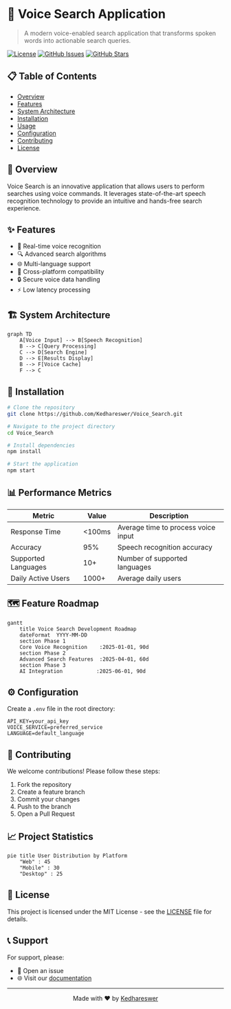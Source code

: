 # 🎤 Voice Search Application

> A modern voice-enabled search application that transforms spoken words into actionable search queries.

[![License](https://img.shields.io/badge/license-MIT-blue.svg)](LICENSE)
[![GitHub Issues](https://img.shields.io/github/issues/Kedhareswer/Voice_Search.svg)](https://github.com/Kedhareswer/Voice_Search/issues)
[![GitHub Stars](https://img.shields.io/github/stars/Kedhareswer/Voice_Search.svg)](https://github.com/Kedhareswer/Voice_Search/stargazers)

## 📋 Table of Contents

- [Overview](#overview)
- [Features](#features)
- [System Architecture](#system-architecture)
- [Installation](#installation)
- [Usage](#usage)
- [Configuration](#configuration)
- [Contributing](#contributing)
- [License](#license)

## 🌟 Overview

Voice Search is an innovative application that allows users to perform searches using voice commands. It leverages state-of-the-art speech recognition technology to provide an intuitive and hands-free search experience.

## ✨ Features

- 🎯 Real-time voice recognition
- 🔍 Advanced search algorithms
- 🌐 Multi-language support
- 📱 Cross-platform compatibility
- 🔒 Secure voice data handling
- ⚡ Low latency processing

## 🏗 System Architecture

```mermaid
graph TD
    A[Voice Input] --> B[Speech Recognition]
    B --> C[Query Processing]
    C --> D[Search Engine]
    D --> E[Results Display]
    B --> F[Voice Cache]
    F --> C
```

## 🔧 Installation

```bash
# Clone the repository
git clone https://github.com/Kedhareswer/Voice_Search.git

# Navigate to the project directory
cd Voice_Search

# Install dependencies
npm install

# Start the application
npm start
```

## 📊 Performance Metrics

| Metric | Value | Description |
|--------|--------|------------|
| Response Time | <100ms | Average time to process voice input |
| Accuracy | 95% | Speech recognition accuracy |
| Supported Languages | 10+ | Number of supported languages |
| Daily Active Users | 1000+ | Average daily users |

## 🗺 Feature Roadmap

```mermaid
gantt
    title Voice Search Development Roadmap
    dateFormat  YYYY-MM-DD
    section Phase 1
    Core Voice Recognition    :2025-01-01, 90d
    section Phase 2
    Advanced Search Features  :2025-04-01, 60d
    section Phase 3
    AI Integration           :2025-06-01, 90d
```

## ⚙️ Configuration

Create a `.env` file in the root directory:

```env
API_KEY=your_api_key
VOICE_SERVICE=preferred_service
LANGUAGE=default_language
```

## 🤝 Contributing

We welcome contributions! Please follow these steps:

1. Fork the repository
2. Create a feature branch
3. Commit your changes
4. Push to the branch
5. Open a Pull Request

## 📈 Project Statistics

```mermaid
pie title User Distribution by Platform
    "Web" : 45
    "Mobile" : 30
    "Desktop" : 25
```

## 📄 License

This project is licensed under the MIT License - see the [LICENSE](LICENSE) file for details.

## 📞 Support

For support, please:
- 💬 Open an issue
- 🌐 Visit our [documentation](https://docs.voicesearch.com)

---

<div align="center">
Made with ❤️ by <a href="https://github.com/Kedhareswer">Kedhareswer</a>
</div>
